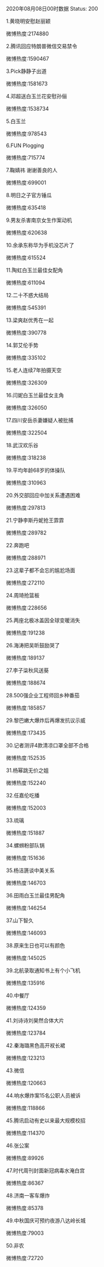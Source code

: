 2020年08月08日00时数据
Status: 200

1.黄晓明安慰赵丽颖

微博热度:2174880

2.腾讯回应特朗普微信交易禁令

微博热度:1590467

3.Pick静静子出道

微博热度:1581673

4.邓超送白玉兰花安慰孙俪

微博热度:1538734

5.白玉兰

微博热度:978543

6.FUN Plogging

微博热度:715774

7.鞠婧祎 谢谢善良的人

微博热度:699001

8.明日之子官方锤瓜

微博热度:635418

9.男友杀害南京女生作案动机

微博热度:620638

10.余承东称华为手机没芯片了

微博热度:615524

11.陶虹白玉兰最佳女配角

微博热度:611094

12.二十不惑大结局

微博热度:545391

13.梁爽赵优秀在一起

微博热度:390778

14.郭艾伦手势

微博热度:335102

15.老人连续7年拍摄天空

微博热度:326309

16.闫妮白玉兰最佳女主角

微博热度:326050

17.四川安岳杀妻嫌疑人被批捕

微博热度:322504

18.武汉欢乐谷

微博热度:318238

19.平均年龄68岁的体操队

微博热度:310963

20.外交部回应中加关系遭遇困难

微博热度:297813

21.宁静李斯丹妮抢王霏霏

微博热度:289782

22.奔跑吧

微博热度:288971

23.这辈子都不会忘的尴尬场面

微博热度:272110

24.周琦抢篮板

微博热度:228656

25.两座北极冰盖因全球变暖消失

微博热度:191238

26.海涛把吴昕鼓励哭了

微博热度:189137

27.李子柒秋风送葵

微博热度:188674

28.500强企业工程师回乡种番茄

微博热度:185857

29.黎巴嫩大爆炸后再爆发抗议示威

微博热度:173435

30.记者测评4款清凉口罩全部不合格

微博热度:152535

31.杨幂跳无价之姐

微博热度:152240

32.任嘉伦吃播

微博热度:152003

33.琉璃

微博热度:151887

34.螺蛳粉部队锅

微博热度:151636

35.杨洁篪谈中美关系

微博热度:146703

36.田雨白玉兰最佳男配角

微博热度:146254

37.山下智久

微博热度:146093

38.原来生日也可以有颜色

微博热度:145025

39.北航录取通知书上有个小飞机

微博热度:135916

40.中餐厅

微博热度:124359

41.刘诗诗刘昊然合体大片

微博热度:123784

42.秦海璐黑色高开衩长裙

微博热度:123213

43.微信

微博热度:120663

44.响水爆炸案15名公职人员被诉

微博热度:118866

45.腾讯启动有史以来最大规模校招

微博热度:114370

46.张公案

微博热度:89926

47.时代周刊封面新冠病毒水淹白宫

微博热度:86367

48.济南一客车爆炸

微博热度:85378

49.中秋国庆可预约夜游八达岭长城

微博热度:79003

50.非农

微博热度:72720

